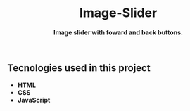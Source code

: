 <h1 align="center">Image-Slider</h1>
 <p align="center"> <strong>Image slider with foward and back buttons.</strong> </p>
 <br>
<h2>Tecnologies used in this project </h2>
<ul>
 <li><strong>HTML <strong></li>
 <li><strong>CSS <strong></li>
 <li><strong>JavaScript <strong></li>
<ul>
